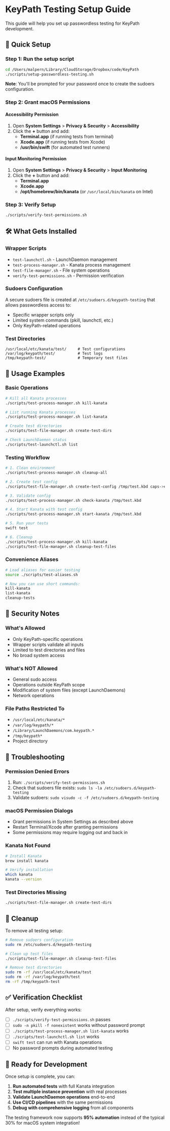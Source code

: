 # KeyPath Testing Setup Guide

This guide will help you set up passwordless testing for KeyPath development.

## 🚀 Quick Setup

### Step 1: Run the setup script
```bash
cd /Users/malpern/Library/CloudStorage/Dropbox/code/KeyPath
./scripts/setup-passwordless-testing.sh
```

**Note**: You'll be prompted for your password once to create the sudoers configuration.

### Step 2: Grant macOS Permissions

#### Accessibility Permission
1. Open **System Settings** > **Privacy & Security** > **Accessibility**
2. Click the **+** button and add:
   - **Terminal.app** (if running tests from terminal)
   - **Xcode.app** (if running tests from Xcode)
   - **/usr/bin/swift** (for automated test runners)

#### Input Monitoring Permission
1. Open **System Settings** > **Privacy & Security** > **Input Monitoring**
2. Click the **+** button and add:
   - **Terminal.app**
   - **Xcode.app**
   - **/opt/homebrew/bin/kanata** (or `/usr/local/bin/kanata` on Intel)

### Step 3: Verify Setup
```bash
./scripts/verify-test-permissions.sh
```

## 🛠️ What Gets Installed

### Wrapper Scripts
- `test-launchctl.sh` - LaunchDaemon management
- `test-process-manager.sh` - Kanata process management  
- `test-file-manager.sh` - File system operations
- `verify-test-permissions.sh` - Permission verification

### Sudoers Configuration
A secure sudoers file is created at `/etc/sudoers.d/keypath-testing` that allows passwordless access to:
- Specific wrapper scripts only
- Limited system commands (pkill, launchctl, etc.)
- Only KeyPath-related operations

### Test Directories
```
/usr/local/etc/kanata/test/     # Test configurations
/var/log/keypath/test/          # Test logs
/tmp/keypath-test/              # Temporary test files
```

## 🧪 Usage Examples

### Basic Operations
```bash
# Kill all Kanata processes
./scripts/test-process-manager.sh kill-kanata

# List running Kanata processes
./scripts/test-process-manager.sh list-kanata

# Create test directories
./scripts/test-file-manager.sh create-test-dirs

# Check LaunchDaemon status
./scripts/test-launchctl.sh list
```

### Testing Workflow
```bash
# 1. Clean environment
./scripts/test-process-manager.sh cleanup-all

# 2. Create test config
./scripts/test-file-manager.sh create-test-config /tmp/test.kbd caps->esc

# 3. Validate config
./scripts/test-process-manager.sh check-kanata /tmp/test.kbd

# 4. Start Kanata with test config
./scripts/test-process-manager.sh start-kanata /tmp/test.kbd

# 5. Run your tests
swift test

# 6. Cleanup
./scripts/test-process-manager.sh kill-kanata
./scripts/test-file-manager.sh cleanup-test-files
```

### Convenience Aliases
```bash
# Load aliases for easier testing
source ./scripts/test-aliases.sh

# Now you can use short commands:
kill-kanata
list-kanata
cleanup-tests
```

## 🔐 Security Notes

### What's Allowed
- Only KeyPath-specific operations
- Wrapper scripts validate all inputs
- Limited to test directories and files
- No broad system access

### What's NOT Allowed
- General sudo access
- Operations outside KeyPath scope
- Modification of system files (except LaunchDaemons)
- Network operations

### File Paths Restricted To
- `/usr/local/etc/kanata/*`
- `/var/log/keypath/*`
- `/Library/LaunchDaemons/com.keypath.*`
- `/tmp/keypath*`
- Project directory

## 🚨 Troubleshooting

### Permission Denied Errors
1. Run: `./scripts/verify-test-permissions.sh`
2. Check that sudoers file exists: `sudo ls -la /etc/sudoers.d/keypath-testing`
3. Validate sudoers: `sudo visudo -c -f /etc/sudoers.d/keypath-testing`

### macOS Permission Dialogs
- Grant permissions in System Settings as described above
- Restart Terminal/Xcode after granting permissions
- Some permissions may require logging out and back in

### Kanata Not Found
```bash
# Install Kanata
brew install kanata

# Verify installation
which kanata
kanata --version
```

### Test Directories Missing
```bash
./scripts/test-file-manager.sh create-test-dirs
```

## 🧹 Cleanup

To remove all testing setup:

```bash
# Remove sudoers configuration
sudo rm /etc/sudoers.d/keypath-testing

# Clean up test files
./scripts/test-file-manager.sh cleanup-test-files

# Remove test directories
sudo rm -rf /usr/local/etc/kanata/test
sudo rm -rf /var/log/keypath/test
rm -rf /tmp/keypath-test
```

## ✅ Verification Checklist

After setup, verify everything works:

- [ ] `./scripts/verify-test-permissions.sh` passes
- [ ] `sudo -n pkill -f nonexistent` works without password prompt
- [ ] `./scripts/test-process-manager.sh list-kanata` works
- [ ] `./scripts/test-launchctl.sh list` works
- [ ] `swift test` can run with Kanata operations
- [ ] No password prompts during automated testing

## 🎯 Ready for Development

Once setup is complete, you can:

1. **Run automated tests** with full Kanata integration
2. **Test multiple instance prevention** with real processes
3. **Validate LaunchDaemon operations** end-to-end
4. **Use CI/CD pipelines** with the same permissions
5. **Debug with comprehensive logging** from all components

The testing framework now supports **95% automation** instead of the typical 30% for macOS system integration!